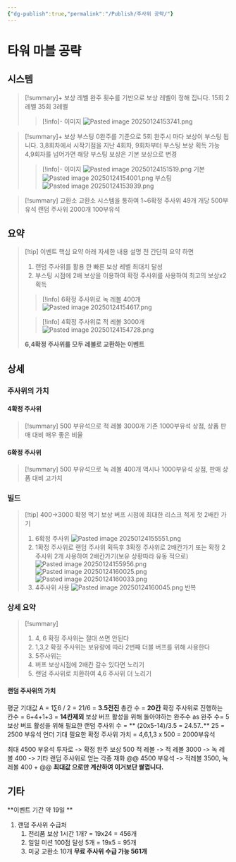 ```yaml
---
{"dg-publish":true,"permalink":"/Publish/주사위 공략/"}
---
```


# 타워 마블 공략
## 시스템
> [!summary]+ 보상 레벨
> 완주 횟수를 기반으로 보상 레벨이 정해 집니다.
> 15회 2레벨
> 35회 3레벨
>  >[!info]- 이미지
>  >![Pasted image 20250124153741.png](/img/user/Publish/data/Pasted%20image%2020250124153741.png)

>[!summary]+ 보상 부스팅
> 0완주를 기준으로 5회 완주시 마다 보상이 부스팅 됩니다.
> 3,8회차에서 시작기점을 지난 
> 4회차, 9회차부터 부스팅 보상 획득 가능
> 4,9회차를 넘어가면 해당 부스팅 보상은 기본 보상으로 변경
> >[!info]- 이미지
> >![Pasted image 20250124151519.png](/img/user/Publish/data/Pasted%20image%2020250124151519.png)
> >기본
> >![Pasted image 20250124154001.png](/img/user/Publish/data/Pasted%20image%2020250124154001.png)
> >부스팅
> >![Pasted image 20250124153939.png](/img/user/Publish/data/Pasted%20image%2020250124153939.png)

>[!summary] 교환소
>교환소 시스템을 통하여
>1~6확정 주사위 49개 개당 500부유석
>랜덤 주사위 2000개 100부유석

## 요약
>[!tip] 이벤트 핵심 요약
>아래 자세한 내용 설명 전 간단히 요약 하면
>1. 랜덤 주사위를 활용 한 빠른 보상 레벨 최대치 달성
>2. 부스팅 시점에 2배 보상을 이용하여 확정 주사위를 사용하여 최고의 보상x2 획득
>
> >[!info] 6확정 주사위로 녹 레볼 400개
> >![Pasted image 20250124154617.png](/img/user/Publish/data/Pasted%20image%2020250124154617.png)
> 
> >[!info] 4확정 주사위로 적 레볼 3000개
> >![Pasted image 20250124154728.png](/img/user/Publish/data/Pasted%20image%2020250124154728.png)
> 
> **6,4확정 주사위를 모두 레볼로 교환하는 이벤트**

## 상세
### 주사위의 가치
#### 4확정 주사위
>[!summary] 
>500 부유석으로 적 레볼 3000개
>기존 1000부유석 상점, 상품 판매 대비 매우 좋은 비율

#### 6확정 주사위
>[!summary] 
>500 부유석으로 녹 레볼 400개
>역시나 1000부유석 상점, 판매 상품 대비 고가치

### 빌드
>[!tip] 400->3000 확정 먹기
>보상 버프 시점에 최대한 리스크 적게 첫 2배칸 가기
>1. 6확정 주사위
>![Pasted image 20250124155551.png](/img/user/Publish/data/Pasted%20image%2020250124155551.png)
>2. 1확정 주사위로 랜덤 주사위 획득후 3확정 주사위로 2배칸가기 
>	또는 확정 2주사위 2개 사용하여 2배칸가기(보유 상황따라 유동 적으로)
>	![Pasted image 20250124155956.png](/img/user/Publish/data/Pasted%20image%2020250124155956.png)
>	![Pasted image 20250124160025.png](/img/user/Publish/data/Pasted%20image%2020250124160025.png)
>	![Pasted image 20250124160033.png](/img/user/Publish/data/Pasted%20image%2020250124160033.png)
>3. 4주사위 사용
>![Pasted image 20250124160045.png](/img/user/Publish/data/Pasted%20image%2020250124160045.png)
반복 

### 상세 요약
>[!summary] 
>1. 4, 6 확정 주사위는 절대 쓰면 안된다
>2. 1,3,2 확정 주사위는 보유량에 따라 2번째 더블 버프를 위해 사용한다
>3. 5주사위는 
>	1. 버프 보상시점에 2배칸 갈수 있다면 노리기
>	2. 랜덤 주사위로 치환하여 4,6 주사위 더 노리기

#### 랜덤 주사위의 가치
평균 기대값 A = 1∑6​ / 2 = 21/6 = **3.5전진**
총칸 수 =  **20칸**
확정 주사위로 진행하는 칸수 = 6+4+1+3 = **14칸제외**
보상 버프 활성을 위해 돌아야하는 완주수 as 완주 수= 5
보상 버프 활성을 위해 필요한 랜덤 주사위 수 = ** (20x5-14)/3.5 = 24.57..**
25 = 2500 부유석 언더 기대
필요한 확정 주사위 가치 = 4,6,1,3 x 500 = 2000부유석

최대 4500 부유석 투자로 
-> 확정 완주 보상 500 적 레볼
-> 적 레볼 3000
-> 녹 레볼 400
-> 기타 랜덤 주사위로 얻는 각종 재화 @@
4500 부유석 -> 적레볼 3500, 녹레볼 400 + @@
**최대값 으로만 계산하여 이거보단 쌀껍니다.**

## 기타
**이벤트 기간 약 19일 **
1. 랜덤 주사위 수급처 
	1. 전리품 보상 1시간 1개?  = 19x24 = 456개
	2. 일일 미션 100점 달성 5개 = 19x5 = 95개
	3. 미궁 교환소 10개
**무료 주사위 수급 가능 561개**



